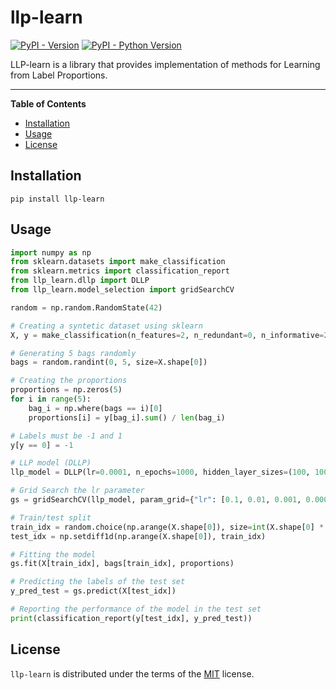# llp-learn

[![PyPI - Version](https://img.shields.io/pypi/v/llp-learn.svg)](https://pypi.org/project/llp-learn)
[![PyPI - Python Version](https://img.shields.io/pypi/pyversions/llp-learn.svg)](https://pypi.org/project/llp-learn)

LLP-learn is a library that provides implementation of methods for Learning from Label Proportions.

-----

**Table of Contents**

- [Installation](#installation)
- [Usage](#usage)
- [License](#license)

## Installation

```console
pip install llp-learn
```

## Usage
```py
import numpy as np
from sklearn.datasets import make_classification
from sklearn.metrics import classification_report
from llp_learn.dllp import DLLP
from llp_learn.model_selection import gridSearchCV

random = np.random.RandomState(42)

# Creating a syntetic dataset using sklearn
X, y = make_classification(n_features=2, n_redundant=0, n_informative=2, n_clusters_per_class=1, n_samples=1000, random_state=42)

# Generating 5 bags randomly
bags = random.randint(0, 5, size=X.shape[0])

# Creating the proportions
proportions = np.zeros(5)
for i in range(5):
    bag_i = np.where(bags == i)[0]
    proportions[i] = y[bag_i].sum() / len(bag_i)

# Labels must be -1 and 1
y[y == 0] = -1

# LLP model (DLLP)
llp_model = DLLP(lr=0.0001, n_epochs=1000, hidden_layer_sizes=(100, 100))

# Grid Search the lr parameter
gs = gridSearchCV(llp_model, param_grid={"lr": [0.1, 0.01, 0.001, 0.0001]}, cv=5, validation_size=0.5, n_jobs=-1, random_state=42)

# Train/test split
train_idx = random.choice(np.arange(X.shape[0]), size=int(X.shape[0] * 0.8), replace=False)
test_idx = np.setdiff1d(np.arange(X.shape[0]), train_idx)

# Fitting the model
gs.fit(X[train_idx], bags[train_idx], proportions)

# Predicting the labels of the test set
y_pred_test = gs.predict(X[test_idx])

# Reporting the performance of the model in the test set
print(classification_report(y[test_idx], y_pred_test))
```

## License

`llp-learn` is distributed under the terms of the [MIT](https://spdx.org/licenses/MIT.html) license.
